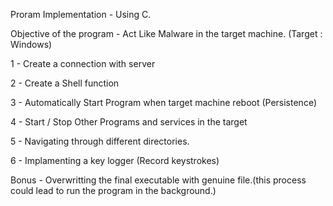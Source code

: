 Proram Implementation - Using C.

Objective of the program - Act Like Malware in the target machine. (Target : Windows)

1 - Create a connection with server

2 - Create a Shell function

3 - Automatically Start Program when target machine reboot (Persistence)

4 - Start / Stop Other Programs and services in the target

5 - Navigating through different directories.

6 - Implamenting a key logger (Record keystrokes) 

Bonus - Overwritting the final executable with genuine file.(this process could lead to run the program in the background.)

